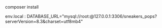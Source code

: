 composer install

env.local :    DATABASE_URL="mysql://root:@127.0.0.1:3306/sneakers_pops?serverVersion=8.3&charset=utf8mb4"